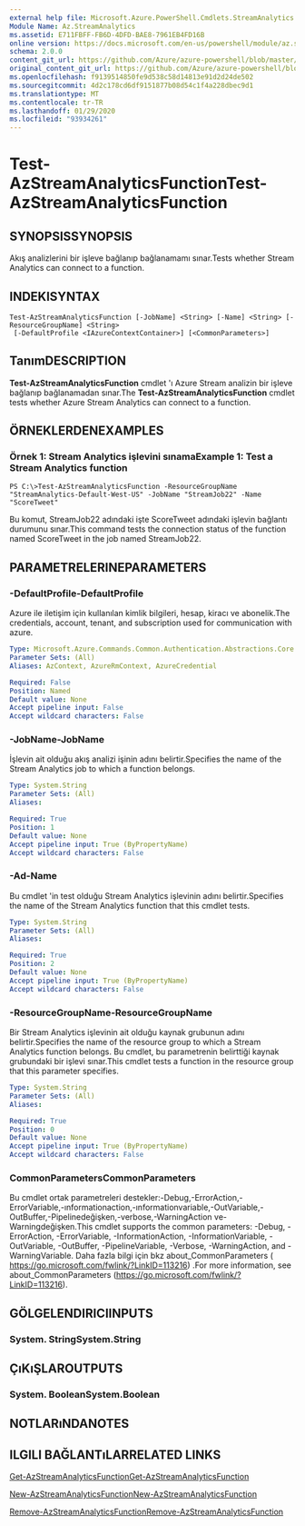 ```yaml
---
external help file: Microsoft.Azure.PowerShell.Cmdlets.StreamAnalytics.dll-Help.xml
Module Name: Az.StreamAnalytics
ms.assetid: E711FBFF-FB6D-4DFD-BAE8-7961EB4FD16B
online version: https://docs.microsoft.com/en-us/powershell/module/az.streamanalytics/test-azstreamanalyticsfunction
schema: 2.0.0
content_git_url: https://github.com/Azure/azure-powershell/blob/master/src/StreamAnalytics/StreamAnalytics/help/Test-AzStreamAnalyticsFunction.md
original_content_git_url: https://github.com/Azure/azure-powershell/blob/master/src/StreamAnalytics/StreamAnalytics/help/Test-AzStreamAnalyticsFunction.md
ms.openlocfilehash: f9139514850fe9d538c58d14813e91d2d24de502
ms.sourcegitcommit: 4d2c178cd6df9151877b08d54c1f4a228dbec9d1
ms.translationtype: MT
ms.contentlocale: tr-TR
ms.lasthandoff: 01/29/2020
ms.locfileid: "93934261"
---
```

# <span data-ttu-id="25008-101">Test-AzStreamAnalyticsFunction</span><span class="sxs-lookup"><span data-stu-id="25008-101">Test-AzStreamAnalyticsFunction</span></span>

## <span data-ttu-id="25008-102">SYNOPSIS</span><span class="sxs-lookup"><span data-stu-id="25008-102">SYNOPSIS</span></span>
<span data-ttu-id="25008-103">Akış analizlerini bir işleve bağlanıp bağlanamamı sınar.</span><span class="sxs-lookup"><span data-stu-id="25008-103">Tests whether Stream Analytics can connect to a function.</span></span>

## <span data-ttu-id="25008-104">INDEKI</span><span class="sxs-lookup"><span data-stu-id="25008-104">SYNTAX</span></span>

```
Test-AzStreamAnalyticsFunction [-JobName] <String> [-Name] <String> [-ResourceGroupName] <String>
 [-DefaultProfile <IAzureContextContainer>] [<CommonParameters>]
```

## <span data-ttu-id="25008-105">Tanım</span><span class="sxs-lookup"><span data-stu-id="25008-105">DESCRIPTION</span></span>
<span data-ttu-id="25008-106">**Test-AzStreamAnalyticsFunction** cmdlet 'ı Azure Stream analizin bir işleve bağlanıp bağlanamadan sınar.</span><span class="sxs-lookup"><span data-stu-id="25008-106">The **Test-AzStreamAnalyticsFunction** cmdlet tests whether Azure Stream Analytics can connect to a function.</span></span>

## <span data-ttu-id="25008-107">ÖRNEKLERDEN</span><span class="sxs-lookup"><span data-stu-id="25008-107">EXAMPLES</span></span>

### <span data-ttu-id="25008-108">Örnek 1: Stream Analytics işlevini sınama</span><span class="sxs-lookup"><span data-stu-id="25008-108">Example 1: Test a Stream Analytics function</span></span>
```
PS C:\>Test-AzStreamAnalyticsFunction -ResourceGroupName "StreamAnalytics-Default-West-US" -JobName "StreamJob22" -Name "ScoreTweet"
```

<span data-ttu-id="25008-109">Bu komut, StreamJob22 adındaki işte ScoreTweet adındaki işlevin bağlantı durumunu sınar.</span><span class="sxs-lookup"><span data-stu-id="25008-109">This command tests the connection status of the function named ScoreTweet in the job named StreamJob22.</span></span>

## <span data-ttu-id="25008-110">PARAMETRELERINE</span><span class="sxs-lookup"><span data-stu-id="25008-110">PARAMETERS</span></span>

### <span data-ttu-id="25008-111">-DefaultProfile</span><span class="sxs-lookup"><span data-stu-id="25008-111">-DefaultProfile</span></span>
<span data-ttu-id="25008-112">Azure ile iletişim için kullanılan kimlik bilgileri, hesap, kiracı ve abonelik.</span><span class="sxs-lookup"><span data-stu-id="25008-112">The credentials, account, tenant, and subscription used for communication with azure.</span></span>

```yaml
Type: Microsoft.Azure.Commands.Common.Authentication.Abstractions.Core.IAzureContextContainer
Parameter Sets: (All)
Aliases: AzContext, AzureRmContext, AzureCredential

Required: False
Position: Named
Default value: None
Accept pipeline input: False
Accept wildcard characters: False
```

### <span data-ttu-id="25008-113">-JobName</span><span class="sxs-lookup"><span data-stu-id="25008-113">-JobName</span></span>
<span data-ttu-id="25008-114">İşlevin ait olduğu akış analizi işinin adını belirtir.</span><span class="sxs-lookup"><span data-stu-id="25008-114">Specifies the name of the Stream Analytics job to which a function belongs.</span></span>

```yaml
Type: System.String
Parameter Sets: (All)
Aliases:

Required: True
Position: 1
Default value: None
Accept pipeline input: True (ByPropertyName)
Accept wildcard characters: False
```

### <span data-ttu-id="25008-115">-Ad</span><span class="sxs-lookup"><span data-stu-id="25008-115">-Name</span></span>
<span data-ttu-id="25008-116">Bu cmdlet 'in test olduğu Stream Analytics işlevinin adını belirtir.</span><span class="sxs-lookup"><span data-stu-id="25008-116">Specifies the name of the Stream Analytics function that this cmdlet tests.</span></span>

```yaml
Type: System.String
Parameter Sets: (All)
Aliases:

Required: True
Position: 2
Default value: None
Accept pipeline input: True (ByPropertyName)
Accept wildcard characters: False
```

### <span data-ttu-id="25008-117">-ResourceGroupName</span><span class="sxs-lookup"><span data-stu-id="25008-117">-ResourceGroupName</span></span>
<span data-ttu-id="25008-118">Bir Stream Analytics işlevinin ait olduğu kaynak grubunun adını belirtir.</span><span class="sxs-lookup"><span data-stu-id="25008-118">Specifies the name of the resource group to which a Stream Analytics function belongs.</span></span>
<span data-ttu-id="25008-119">Bu cmdlet, bu parametrenin belirttiği kaynak grubundaki bir işlevi sınar.</span><span class="sxs-lookup"><span data-stu-id="25008-119">This cmdlet tests a function in the resource group that this parameter specifies.</span></span>

```yaml
Type: System.String
Parameter Sets: (All)
Aliases:

Required: True
Position: 0
Default value: None
Accept pipeline input: True (ByPropertyName)
Accept wildcard characters: False
```

### <span data-ttu-id="25008-120">CommonParameters</span><span class="sxs-lookup"><span data-stu-id="25008-120">CommonParameters</span></span>
<span data-ttu-id="25008-121">Bu cmdlet ortak parametreleri destekler:-Debug,-ErrorAction,-ErrorVariable,-ınformationaction,-ınformationvariable,-OutVariable,-OutBuffer,-Pipelinedeğişken,-verbose,-WarningAction ve-Warningdeğişken.</span><span class="sxs-lookup"><span data-stu-id="25008-121">This cmdlet supports the common parameters: -Debug, -ErrorAction, -ErrorVariable, -InformationAction, -InformationVariable, -OutVariable, -OutBuffer, -PipelineVariable, -Verbose, -WarningAction, and -WarningVariable.</span></span> <span data-ttu-id="25008-122">Daha fazla bilgi için bkz about_CommonParameters ( https://go.microsoft.com/fwlink/?LinkID=113216) .</span><span class="sxs-lookup"><span data-stu-id="25008-122">For more information, see about_CommonParameters (https://go.microsoft.com/fwlink/?LinkID=113216).</span></span>

## <span data-ttu-id="25008-123">GÖLGELENDIRICI</span><span class="sxs-lookup"><span data-stu-id="25008-123">INPUTS</span></span>

### <span data-ttu-id="25008-124">System. String</span><span class="sxs-lookup"><span data-stu-id="25008-124">System.String</span></span>

## <span data-ttu-id="25008-125">ÇıKıŞLAR</span><span class="sxs-lookup"><span data-stu-id="25008-125">OUTPUTS</span></span>

### <span data-ttu-id="25008-126">System. Boolean</span><span class="sxs-lookup"><span data-stu-id="25008-126">System.Boolean</span></span>

## <span data-ttu-id="25008-127">NOTLARıNDA</span><span class="sxs-lookup"><span data-stu-id="25008-127">NOTES</span></span>

## <span data-ttu-id="25008-128">ILGILI BAĞLANTıLAR</span><span class="sxs-lookup"><span data-stu-id="25008-128">RELATED LINKS</span></span>

[<span data-ttu-id="25008-129">Get-AzStreamAnalyticsFunction</span><span class="sxs-lookup"><span data-stu-id="25008-129">Get-AzStreamAnalyticsFunction</span></span>](./Get-AzStreamAnalyticsFunction.md)

[<span data-ttu-id="25008-130">New-AzStreamAnalyticsFunction</span><span class="sxs-lookup"><span data-stu-id="25008-130">New-AzStreamAnalyticsFunction</span></span>](./New-AzStreamAnalyticsFunction.md)

[<span data-ttu-id="25008-131">Remove-AzStreamAnalyticsFunction</span><span class="sxs-lookup"><span data-stu-id="25008-131">Remove-AzStreamAnalyticsFunction</span></span>](./Remove-AzStreamAnalyticsFunction.md)


